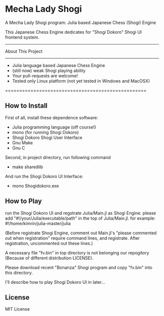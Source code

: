Mecha Lady Shogi
===========================

A Mecha Lady Shogi program: Julia based Japanese Chess (Shogi) Engine

This Japanese Chess Engine dedicates
for "Shogi Dokoro" Shogi UI frontend system.

--------------------------------------------------

About This Project

--------------------------------------------------

* Julia language based Japanese Chess Engine
* (still now) weak Shogi playing ability
* Your pull-requests are welcome!
* Tested only Linux platform (not yet tested in Windows and MacOSX)

==================================================

How to Install
--------------------------------------------------

First of all, install these dependence software:

* Julia programming language (off course!)
* mono (for running Shogi Dokoro)
* Shogi Dokoro Shogi User Interface
* Gnu Make
* Gnu C

Second, in project directory, run following command

* make sharedlib

And run the Shogi Dokoro UI Interface:

* mono Shogidokoro.exe

How to Play
--------------------------------------------------

run the Shogi Dokoro UI and regstrate Julia/Main.jl as Shogi Engine.
please add "#!/your/Julia/executable/path" in the top of Julia/Main.jl.
for example: #!/home/kimrin/julia-master/julia

(Before registrate Shogi Engine, comment out Main.jl's "please commented out when registration"
require command lines, and registrate. After registration, uncommented out these lines.)

A necessary file "fv.bin" in top directory is not belonging our repogitory 
(Because of different distribution LICENSE).

Please download recent "Bonanza" Shogi program and copy "fv.bin" into this directory.

I'll describe how to play Shogi Dokoro UI in later...

License
--------------------------------------------------
MIT License

